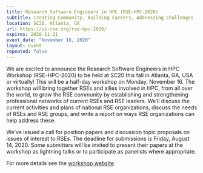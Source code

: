 ```yaml
---
title: Research Software Engineers in HPC (RSE-HPC-2020)
subtitle: Creating Community, Building Careers, Addressing Challenges
location: SC20, Atlanta, GA
url: https://us-rse.org/rse-hpc-2020/
expires: 2020-11-21
event_date: "November 16, 2020"
layout: event
repeated: false
---
```


We are excited to announce the Research Software Engineers in HPC Workshop (RSE-HPC-2020) to be held at SC20 this fall in Atlanta, GA, USA or virtually! This will be a half-day workshop on Monday, November 16. The workshop will bring together RSEs and allies involved in HPC, from all over the world, to grow the RSE community by establishing and strengthening professional networks of current RSEs and RSE leaders. We’ll discuss the current activities and plans of national RSE organizations, discuss the needs of RSEs and RSE groups, and write a report on ways RSE organizations can help address these.

We’ve issued a call for position papers and discussion topic proposals on issues of interest to RSEs. The deadline for submissions is Friday, August 14, 2020. Some submitters will be invited to present their papers at the workshop as lightning talks or to participate as panelists where appropriate.

For more details see the [workshop website](https://us-rse.org/rse-hpc-2020/).

